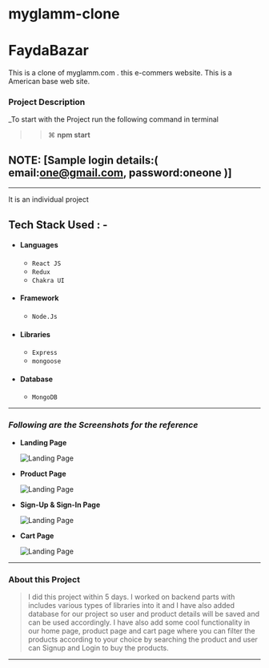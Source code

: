 # myglamm-clone
# FaydaBazar
This is a clone of myglamm.com . this e-commers website.  This is a American base web site. 


### Project Description

_To start with the Project run the following command in terminal

> > ⌘ **npm start**


## NOTE: [Sample login details:( email:one@gmail.com, password:oneone )]
---


It is an individual project


## Tech Stack Used : -

- #### Languages
  - `React JS`
  - `Redux`
  - `Chakra UI`
- #### Framework
  - `Node.Js`
- #### Libraries
  - `Express`
  - `mongoose`
- #### Database
  - `MongoDB`
  

---

### _Following are the Screenshots for the reference_

- **Landing Page**

  ![Landing Page](https://i.postimg.cc/nrPrDBbd/myglamhome.png)

- **Product Page**

  ![Landing Page](https://i.postimg.cc/Y0WKdWLD/myglammproduct.png)

- **Sign-Up & Sign-In Page**

  ![Landing Page](https://i.postimg.cc/3JjJhsW-S/myglamsign.png)

- **Cart Page**

  ![Landing Page](https://i.postimg.cc/RFmXkJYb/myglamcart.png)



---

### About this Project

> I did this project within 5 days. I worked on backend parts with includes various types of libraries into it and I have also added database for our project so user and product details will be saved and can be used accordingly. I have also add some cool functionality in our home page, product page and cart page where you can filter the products according to your choice by searching the product and user can Signup and Login to buy the products.

---

